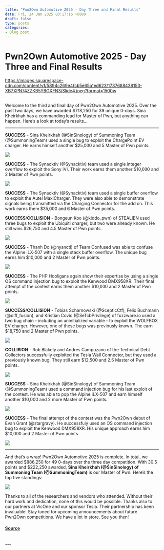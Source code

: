 ```yaml
---
title: "Pwn2Own Automotive 2025 - Day Three and Final Results"
date: Fri, 24 Jan 2025 03:17:16 +0000
draft: false
type: posts
categories: 
- Blog post
---
```

# Pwn2Own Automotive 2025 - Day Three and Final Results
https://images.squarespace-cdn.com/content/v1/5894c269e4fcb5e65a1ed623/1737688438153-XB7XPN74ZZKB5YBGXFN3/Slide4.jpeg?format=1500w
<br/>

<br/>
Welcome to the third and final day of Pwn2Own Automotive 2025. Over the past two days, we have awarded $718,250 for 39 unique 0-days. Sina Kheirkhah has a commanding lead for Master of Pwn, but anything can happen. Here’s a look at today’s results…

* * *

**SUCCESS** - Sina Kheirkhah (@SinSinology) of Summoning Team (@SummoningTeam) used a single bug to exploit the ChargePoint EV charger. He earns himself another $25,000 and 5 Master of Pwn points.

![](https://images.squarespace-cdn.com/content/v1/5894c269e4fcb5e65a1ed623/ddf7ae21-e42c-4ac7-b3a9-e8114a435a05/IMG_8371.jpg?format=1000w)

**SUCCESS** - The Synacktiv (@Synacktiv) team used a single integer overflow to exploit the Sony IVI. Their work earns them another $10,000 and 2 Master of Pwn points.

![](https://images.squarespace-cdn.com/content/v1/5894c269e4fcb5e65a1ed623/a981d68e-f709-4ec9-a12f-4fd0cd769688/Image+%2866%29.jpeg?format=1000w)

**SUCCESS** - The Synacktiv (@Synacktiv) team used a single buffer overflow to exploit the Autel MaxiCharger. They were also able to demonstrate signals being transmitted via the Charging Connector for the add on. This work earns them $35,000 and 6 Master of Pwn points.

**SUCCESS**/**COLLISION** - Bongeun Koo (@kiddo\_pwn) of STEALIEN used three bugs to exploit the Ubiquiti charger, but two were already known. He still wins $26,750 and 4.5 Master of Pwn points.

![](https://images.squarespace-cdn.com/content/v1/5894c269e4fcb5e65a1ed623/c5428c7d-adf2-4b01-9490-257986c9bb78/Image+%2867%29.jpeg?format=1000w)

**SUCCESS** - Thanh Do (@nyanctl) of Team Confused was able to confuse the Alpine iLX-507 with a single stack buffer overflow. The unique bug earns him $10,000 and 2 Master of Pwn points.

![](https://images.squarespace-cdn.com/content/v1/5894c269e4fcb5e65a1ed623/b29a6b72-2015-4f00-a896-29210360e04e/Image+%2868%29.jpeg?format=1000w)

**SUCCESS** - The PHP Hooligans again show their expertise by using a single OS command injection bug to exploit the Kenwood DMX958XR. Their final attempt of the contest earns them another $10,000 and 2 Master of Pwn points.

![](https://images.squarespace-cdn.com/content/v1/5894c269e4fcb5e65a1ed623/79953c65-30bb-4332-a30e-f24f34843aa2/Image+%2869%29.jpeg?format=1000w)

**SUCCESS**/**COLLISION** - Tobias Scharnowski (@ScepticCtf), Felix Buchmann (@diff\_fusion), and Kristian Covic (@SeTcbPrivilege) of fuzzware.io used a two bug chain - including an uninitialized variable - to exploit the WOLFBOX EV charger. However, one of these bugs was previously known. The earn $18,750 and 2 Master of Pwn points.

![](https://images.squarespace-cdn.com/content/v1/5894c269e4fcb5e65a1ed623/8d37ee85-53ad-4401-98de-0ba94491cb65/IMG_5420.jpg?format=1000w)

**COLLISION** - Rob Blakely and Andres Campuzano of the Technical Debt Collectors successfully exploited the Tesla Wall Connector, but they used a previously known bug. They still earn $12,500 and 2.5 Master of Pwn points.

![](https://images.squarespace-cdn.com/content/v1/5894c269e4fcb5e65a1ed623/5450255f-f942-4c9c-861f-f43acc49ea09/Image+%2870%29.jpeg?format=1000w)

**SUCCESS** - Sina Kheirkhah (@SinSinology) of Summoning Team (@SummoningTeam) used a command injection bug for his last exploit of the contest. He was able to pop the Alpine iLX-507 and earn himself another $10,000 and 2 more Master of Pwn points.

![](https://images.squarespace-cdn.com/content/v1/5894c269e4fcb5e65a1ed623/8484b93c-25f9-4e34-8777-3c54a8efbfbe/Image+%2871%29.jpeg?format=1000w)

**SUCCESS** - The final attempt of the contest was the Pwn2Own debut of Evan Grant (@stargravy). He successfuly used an OS command injection bug to exploit the Kenwood DMX958XR. His unique approach earns him $10,000 and 2 Master of Pwn points.

![](https://images.squarespace-cdn.com/content/v1/5894c269e4fcb5e65a1ed623/7fdf31a1-47d4-44e7-9df0-a49c282a05d3/Image+%2872%29.jpeg?format=1000w)

* * *

And that’s a wrap! Pwn2Own Automotive 2025 is complete. In total, we awarded $886,250 for 49 0-days over the three day competition. With 30.5 points and $222,250 awarded, **Sina Kheirkhah (@SinSinology) of Summoning Team (@SummoningTeam)** is our Master of Pwn. Here’s the top five standings:

![](https://images.squarespace-cdn.com/content/v1/5894c269e4fcb5e65a1ed623/cb7feae5-a7a8-4a5d-a951-fe985b026575/P2O-Tokyo-2025+Master+of+Pwn+Leaderboard.jpg?format=1000w)

Thanks to all of the researchers and vendors who attended. Without their hard work and dedication, none of this would be possible. Thanks also to our partners at VicOne and our sponsor Tesla. Their partnership has been invaluable. Stay tuned for upcoming announcements about future Pwn2Own competitions. We have a lot in store. See you then!

#### [Source](https://www.thezdi.com/blog/2025/1/23/pwn2own-automotive-2025-day-three-and-final-results)

<br/>
---
